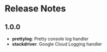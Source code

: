 Release Notes
=============

## 1.0.0

- **prettylog**: Pretty console log handler
- **stackdriver**: Google Cloud Logging handler